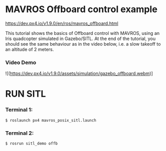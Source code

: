 # MAVROS Offboard control example

https://dev.px4.io/v1.9.0/en/ros/mavros_offboard.html

This tutorial shows the basics of Offboard control with MAVROS, using an Iris quadcopter simulated in Gazebo/SITL. At the end of the tutorial, you should see the same behaviour as in the video below, i.e. a slow takeoff to an altitude of 2 meters.

### Video Demo 
![(https://dev.px4.io/v1.9.0/assets/simulation/gazebo_offboard.webm)]


# RUN SITL
### Terminal 1:
```shell
$ roslaunch px4 mavros_posix_sitl.launch
```
### Terminal 2:
```shell
$ rosrun sitl_demo offb
```
